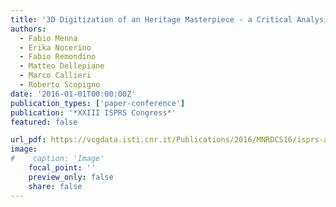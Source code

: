 ```yaml
---
title: '3D Digitization of an Heritage Masterpiece - a Critical Analysis on Quality Assessment'
authors:
  - Fabio Menna
  - Erika Nocerino
  - Fabio Remondino
  - Matteo Dellepiane
  - Marco Callieri
  - Roberto Scopigno
date: '2016-01-01T00:00:00Z'
publication_types: ['paper-conference']
publication: '*XXIII ISPRS Congress*'
featured: false

url_pdf: https://vcgdata.isti.cnr.it/Publications/2016/MNRDCS16/isprs-archives-XLI-B5-675-2016.pdf
image:
#    caption: 'Image'
    focal_point: ''
    preview_only: false
    share: false
---
```

